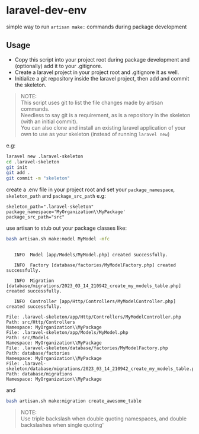 # laravel-dev-env
simple way to run `artisan make:` commands during package development

## Usage

- Copy this script into your project root during package development and (optionally) add it to your .gitignore.   
- Create a laravel project in your project root and .gitignore it as well.
- Initialize a git repository inside the laravel project, then add and commit the skeleton.

>NOTE:   
>This script uses git to list the file changes made by artisan commands.   
>Needless to say git is a requirement, as is a repository in the skeleton (with an initial commit).   
>You can also clone and install an existing laravel application of your own to use as your skeleton (instead of running `laravel new`)

e.g:
```bash
laravel new .laravel-skeleton
cd .laravel-skeleton
git init
git add .
git commit -m "skeleton"
```


create a .env file in your project root and set your `package_namespace`, `skeleton_path` and `package_src_path` e.g:

```env
skeleton_path=".laravel-skeleton"
package_namespace='MyOrganization\\MyPackage'
package_src_path="src"
```

use artisan to stub out your package classes like:

```bash
bash artisan.sh make:model MyModel -mfc
```
```

   INFO  Model [app/Models/MyModel.php] created successfully.  

   INFO  Factory [database/factories/MyModelFactory.php] created successfully.  

   INFO  Migration [database/migrations/2023_03_14_210942_create_my_models_table.php] created successfully.  

   INFO  Controller [app/Http/Controllers/MyModelController.php] created successfully.  

File: .laravel-skeleton/app/Http/Controllers/MyModelController.php
Path: src/Http/Controllers
Namespace: MyOrganization\\MyPackage
File: .laravel-skeleton/app/Models/MyModel.php
Path: src/Models
Namespace: MyOrganization\\MyPackage
File: .laravel-skeleton/database/factories/MyModelFactory.php
Path: database/factories
Namespace: MyOrganization\\MyPackage
File: .laravel-skeleton/database/migrations/2023_03_14_210942_create_my_models_table.php
Path: database/migrations
Namespace: MyOrganization\\MyPackage
```

and 

```bash
bash artisan.sh make:migration create_awesome_table
```
>NOTE:   
>Use triple backslash when double quoting namespaces, and double backslashes when single quoting'
